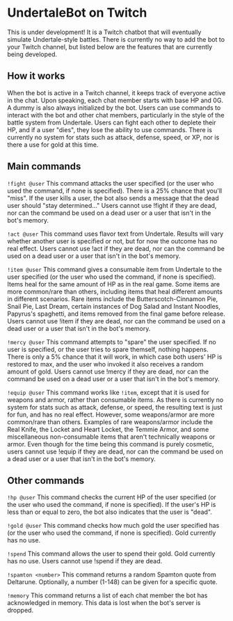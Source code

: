 # UndertaleBot on Twitch
This is under development! It is a Twitch chatbot that will eventually simulate Undertale-style battles. There is currently no way to add the bot to your Twitch channel, but listed below are the features that are currently being developed.

## How it works
When the bot is active in a Twitch channel, it keeps track of everyone active in the chat. Upon speaking, each chat member starts with base HP and 0G. A dummy is also always initialized by the bot. Users can use commands to interact with the bot and other chat members, particularly in the style of the battle system from Undertale. Users can fight each other to deplete their HP, and if a user "dies", they lose the ability to use commands. There is currently no system for stats such as attack, defense, speed, or XP, nor is there a use for gold at this time.

## Main commands
`!fight @user`
This command attacks the user specified (or the user who used the command, if none is specified). There is a 25% chance that you'll "miss". If the user kills a user, the bot also sends a message that the dead user should "stay determined..." Users cannot use !fight if they are dead, nor can the command be used on a dead user or a user that isn't in the bot's memory.

`!act @user`
This command uses flavor text from Undertale. Results will vary whether another user is specified or not, but for now the outcome has no real effect. Users cannot use !act if they are dead, nor can the command be used on a dead user or a user that isn't in the bot's memory.

`!item @user`
This command gives a consumable item from Undertale to the user specified (or the user who used the command, if none is specified). Items heal for the same amount of HP as in the real game. Some items are more common/rare than others, including items that heal different amounts in different scenarios. Rare items include the Butterscotch-Cinnamon Pie, Snail Pie, Last Dream, certain instances of Dog Salad and Instant Noodles, Papyrus's spaghetti, and items removed from the final game before release. Users cannot use !item if they are dead, nor can the command be used on a dead user or a user that isn't in the bot's memory.

`!mercy @user`
This command attempts to "spare" the user specified. If no user is specified, or the user tries to spare themself, nothing happens. There is only a 5% chance that it will work, in which case both users' HP is restored to max, and the user who invoked it also receives a random amount of gold. Users cannot use !mercy if they are dead, nor can the command be used on a dead user or a user that isn't in the bot's memory.

`!equip @user`
This command works like `!item`, except that it is used for weapons and armor, rather than consumable items. As there is currently no system for stats such as attack, defense, or speed, the resulting text is just for fun, and has no real effect. However, some weapons/armor are more common/rare than others. Examples of rare weapons/armor include the Real Knife, the Locket and Heart Locket, the Temmie Armor, and some miscellaneous non-consumable items that aren't technically weapons or armor. Even though for the time being this command is purely cosmetic, users cannot use !equip if they are dead, nor can the command be used on a dead user or a user that isn't in the bot's memory.

## Other commands
`!hp @user`
This command checks the current HP of the user specified (or the user who used the command, if none is specified). If the user's HP is less than or equal to zero, the bot also indicates that the user is "dead".

`!gold @user`
This command checks how much gold the user specified has (or the user who used the command, if none is specified). Gold currently has no use.

`!spend`
This command allows the user to spend their gold. Gold currently has no use. Users cannot use !spend if they are dead.

`!spamton <number>`
This command returns a random Spamton quote from Deltarune. Optionally, a number (1-148) can be given for a specific quote.

`!memory`
This command returns a list of each chat member the bot has acknowledged in memory. This data is lost when the bot's server is dropped.
